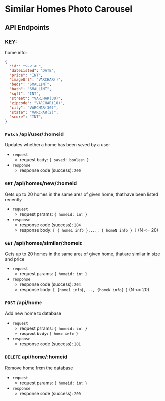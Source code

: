 # Similar Homes Photo Carousel

## API Endpoints

### KEY:
  home info: 
  ```json
  { 
    "id": "SERIAL",
    "dateListed": "DATE",
    "price": "INT",
    "imageUrl": "VARCHAR()", 
    "beds": "SMALLINT",
    "bath": "SMALLINT",
    "sqft": "INT",
    "street": "VARCHAR(30)",
    "zipcode": "VARCHAR(10)",
    "city": "VARCHAR(30)",
    "state": "VARCHAR(2)",
    "score": "INT",
  }
  ```
### `Patch` /api/user/:homeid
  Updates whether a home has been saved by a user
  - `request` 
      - request body: `{ saved: boolean }`
  - `response`
      - response code (success): `200`
 
### `GET` /api/homes/new/:homeid
  Gets up to 20 homes in the same area of given home, that have been listed recently
  - `request` 
      - request params: `{ homeid: int }`
  - `response`
      - response code (success): `204`
      - response body: `[ { home1 info },..., { homeN info } ]`  (N <= 20)
     
### `GET` /api/homes/similar/:homeid
  Gets up to 20 homes in the same area of given home, that are similar in size and price
  - `request` 
      - request params: `{ homeid: int }`
  - `response`
      - response code (success): `204`
      - response body: `[ {home1 info},..., {homeN info} ]`  (N <= 20)
### `POST` /api/home
  Add new home to database
  - `request` 
      - request params: `{ homeid: int }`
      - request body: `{ home info }`
  - `response`
      - response code (success): `201`

### `DELETE` api/home/:homeid
  Remove home from the database
  - `request` 
     - request params: `{ homeid: int }`
  - `response`
      - response code (success): `200`
